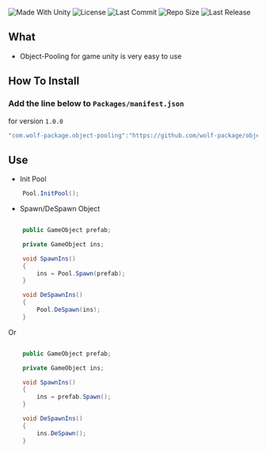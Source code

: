 <p align="left">
  <a>
    <img alt="Made With Unity" src="https://img.shields.io/badge/made%20with-Unity-57b9d3.svg?logo=Unity">
  </a>
  <a>
    <img alt="License" src="https://img.shields.io/github/license/wolf-package/object-pooling-unity?logo=github">
  </a>
  <a>
    <img alt="Last Commit" src="https://img.shields.io/github/last-commit/wolf-package/object-pooling-unity?logo=Mapbox&color=orange">
  </a>
  <a>
    <img alt="Repo Size" src="https://img.shields.io/github/repo-size/wolf-package/object-pooling-unity?logo=VirtualBox">
  </a>
  <a>
    <img alt="Last Release" src="https://img.shields.io/github/v/release/wolf-package/object-pooling-unity?include_prereleases&logo=Dropbox&color=yellow">
  </a>
</p>

## What

- Object-Pooling for game unity is very easy to use

## How To Install

### Add the line below to `Packages/manifest.json`

for version `1.0.0`
```csharp
"com.wolf-package.object-pooling":"https://github.com/wolf-package/object-pooling-unity.git#1.0.0",
```
## Use

- Init Pool

```csharp
    Pool.InitPool();
```

- Spawn/DeSpawn Object

```csharp

    public GameObject prefab;

    private GameObject ins;

    void SpawnIns()
    {
        ins = Pool.Spawn(prefab);
    }

    void DeSpawnIns()
    {
        Pool.DeSpawn(ins);
    }

```

Or

```csharp

    public GameObject prefab;

    private GameObject ins;

    void SpawnIns()
    {
        ins = prefab.Spawn();
    }

    void DeSpawnIns()
    {
        ins.DeSpawn();
    }

```